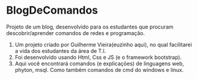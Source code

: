 # BlogDeComandos
Projeto de um blog, desenvolvido para os estudantes que procuram descobrir/aprender comandos de redes e programação.

1. Um projeto criado por Guilherme Vieira(euzinho aqui), no qual facilitarei a vida dos estudantes da área de T.I.
2. Foi desenvolvido usando Html, Css e JS (e o framework bootstrap).
3. Aqui você encontrará comandos (e explicações) de linguagens web, phyton, msql. Como também comandos de cmd do windows e linux.
